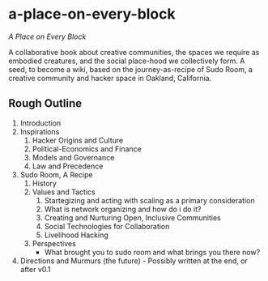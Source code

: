 a-place-on-every-block
======================

*A Place on Every Block*

A collaborative book about creative communities, the spaces we require as embodied creatures, and the social place-hood we collectively form. A seed, to become a wiki, based on the journey-as-recipe of Sudo Room, a creative community and hacker space in Oakland, California.

## Rough Outline

1. Introduction
2. Inspirations
    1. Hacker Origins and Culture
    2. Political-Economics and Finance
    3. Models and Governance
    4. Law and Precedence
3. Sudo Room, A Recipe
    1. History
    2. Values and Tactics
        1. Startegizing and acting with scaling as a primary consideration
        2. What is network organizing and how do i do it?
        3. Creating and Nurturing Open, Inclusive Communities
        4. Social Technologies for Collaboration
        5. Livelihood Hacking
    3. Perspectives
        - What brought you to sudo room and what brings you there now?
4. Directions and Murmurs (the future) - Possibly written at the end, or after v0.1
